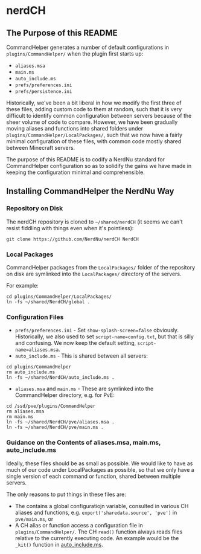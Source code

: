 nerdCH
======
The Purpose of this README
--------------------------
CommandHelper generates a number of default configurations in 
`plugins/CommandHelper/` when the plugin first starts up:

 * `aliases.msa`
 * `main.ms`
 * `auto_include.ms`
 * `prefs/preferences.ini`
 * `prefs/persistence.ini`
 
Historically, we've been a bit liberal in how we modify the first three of these
files, adding custom code to them at random, such that it is very difficult to
identify common configuration between servers because of the sheer volume of
code to compare. However, we have been gradually moving aliases and functions
into shared folders under `plugins/CommandHelper/LocalPackages/`, such that we
now have a fairly minimal configuration of these files, with common code mostly
shared between Minecraft servers.

The purpose of this README is to codify a NerdNu standard for CommandHelper
configuration so as to solidify the gains we have made in keeping the
configuration minimal and comprehensible.


Installing CommandHelper the NerdNu Way
---------------------------------------
### Repository on Disk

The nerdCH repository is cloned to `~/shared/nerdCH` (it seems we can't resist
fiddling with things even when it's pointless):
```
git clone https://github.com/NerdNu/nerdCH NerdCH

```


### Local Packages

CommandHelper packages from the `LocalPackages/` folder of the repository on 
disk are symlinked into the `LocalPackages/` directory of the servers.

For example:
```
cd plugins/CommandHelper/LocalPackages/
ln -fs ~/shared/NerdCH/global .
```

### Configuration Files

 * `prefs/preferences.ini` - Set `show-splash-screen=false` obviously. 
   Historically, we also used to set `script-name=config.txt`, but that is 
   silly and confusing. We now keep the default setting, `script-name=aliases.msa`.
 * `auto_include.ms` - This is shared between all servers:
```
cd plugins/CommandHelper
rm auto_include.ms
ln -fs ~/shared/NerdCH/auto_include.ms .    
```
 * `aliases.msa` and `main.ms` - These are symlinked into the CommandHelper
   directory, e.g. for PvE:
```
cd /ssd/pve/plugins/CommandHelper
rm aliases.msa
rm main.ms
ln -fs ~/shared/NerdCH/pve/aliases.msa .
ln -fs ~/shared/NerdCH/pve/main.ms .
```


### Guidance on the Contents of aliases.msa, main.ms, auto_include.ms

Ideally, these files should be as small as possible. We would like to have as
much of our code under LocalPackages as possible, so that we only have a single
version of each command or function, shared between multiple servers.

The only reasons to put things in these files are:

 * The contains a global configuratiojn variable, consulted in various CH
   aliases and functions, e.g. `export('sharedata.source', 'pve')` in `pve/main.ms`, or
 * A CH alias or function access a configuration file in `plugins/CommandHelper/`.
   The CH `read()` function always reads files relative to the currently
   executing code. An example would be the `_kit()` function in [auto_include.ms](https://github.com/NerdNu/nerdCH/blob/master/auto_include.ms).
